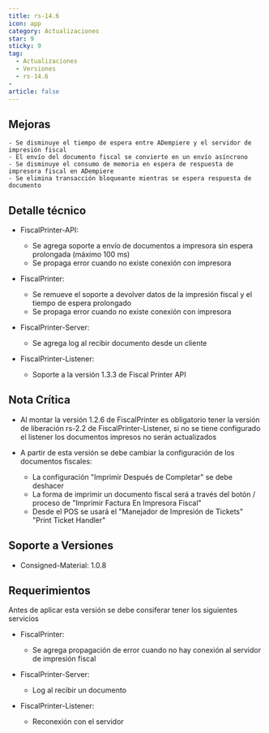 ```yaml
---
title: rs-14.6
icon: app
category: Actualizaciones
star: 9
sticky: 9
tag:
  - Actualizaciones
  - Versiones
  - rs-14.6
- 
article: false
---
```


## Mejoras

    - Se disminuye el tiempo de espera entre ADempiere y el servidor de impresión fiscal
    - El envío del documento fiscal se convierte en un envío asíncrono
    - Se disminuye el consumo de memoria en espera de respuesta de impresora fiscal en ADempiere
    - Se elimina transacción bloqueante mientras se espera respuesta de documento

## Detalle técnico

- FiscalPrinter-API:
  
  - Se agrega soporte a envío de documentos a impresora sin espera prolongada (máximo 100 ms)
  - Se propaga error cuando no existe conexión con impresora

- FiscalPrinter:
  
  - Se remueve el soporte a devolver datos de la impresión fiscal y el tiempo de espera prolongado
  - Se propaga error cuando no existe conexión con impresora

- FiscalPrinter-Server:

  - Se agrega log al recibir documento desde un cliente

- FiscalPrinter-Listener:

  - Soporte a la versión 1.3.3 de Fiscal Printer API

## Nota Crítica

- Al montar la versión 1.2.6 de FiscalPrinter es obligatorio tener la versión de liberación rs-2.2 de FiscalPrinter-Listener, si no se tiene configurado el listener los documentos impresos no serán actualizados
- A partir de esta versión se debe cambiar la configuración de los documentos fiscales:

  - La configuración "Imprimir Después de Completar" se debe deshacer
  - La forma de imprimir un documento fiscal será a través del botón / proceso de "Imprimir Factura En Impresora Fiscal"
  - Desde el POS se usará el "Manejador de Impresión de Tickets" "Print Ticket Handler"

## Soporte a Versiones

- Consigned-Material: 1.0.8

## Requerimientos

Antes de aplicar esta versión se debe consiferar tener los siguientes servicios

- FiscalPrinter:

  - Se agrega propagación de error cuando no hay conexión al servidor de impresión fiscal

- FiscalPrinter-Server:

  - Log al recibir un documento

- FiscalPrinter-Listener:

  - Reconexión con el servidor

